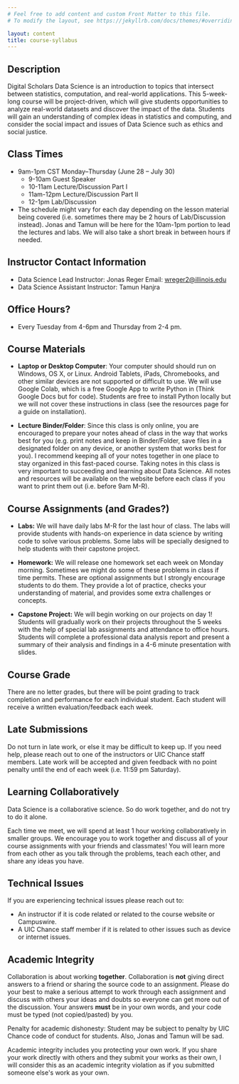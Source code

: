 ```yaml
---
# Feel free to add content and custom Front Matter to this file.
# To modify the layout, see https://jekyllrb.com/docs/themes/#overriding-theme-defaults

layout: content
title: course-syllabus
---
```


## Description

Digital Scholars Data Science is an introduction to topics that intersect between statistics, computation, and real-world applications. This 5-week-long course will be project-driven, which will give students opportunities to analyze real-world datasets and discover the impact of the data. Students will gain an understanding of complex ideas in statistics and computing, and consider the social impact and issues of Data Science such as ethics and social justice.

## Class Times

* 9am-1pm CST Monday–Thursday (June 28 – July 30)
    * 9-10am Guest Speaker
    * 10-11am Lecture/Discussion Part I
    * 11am-12pm Lecture/Discussion Part II
    * 12-1pm Lab/Discussion
* The schedule might vary for each day depending on the lesson material being covered (i.e. sometimes there may be 2 hours of Lab/Discussion instead). Jonas and Tamun will be here for the 10am-1pm portion to lead the lectures and labs. We will also take a short break in between hours if needed.

## Instructor Contact Information

* Data Science Lead Instructor: Jonas Reger
Email: <a href="mailto:wreger2@illinois.edu">wreger2@illinois.edu</a>
* Data Science Assistant Instructor: Tamun Hanjra

## Office Hours?

* Every Tuesday from 4-6pm and Thursday from 2-4 pm.

## Course Materials

* **Laptop or Desktop Computer**: Your computer should should run on Windows, OS X, or Linux. Android Tablets, iPads, Chromebooks, and other similar devices are not supported or difficult to use. We will use Google Colab, which is a free Google App to write Python in (Think Google Docs but for code). Students are free to install Python locally but we will not cover these instructions in class (see the resources page for a guide on installation).

* **Lecture Binder/Folder**: Since this class is only online, you are encouraged to prepare your notes ahead of class in the way that works best for you (e.g. print notes and keep in Binder/Folder, save files in a designated folder on any device, or another system that works best for you). I recommend keeping all of your notes together in one place to stay organized in this fast-paced course. Taking notes in this class is very important to succeeding and learning about Data Science. All notes and resources will be available on the website before each class if you want to print them out (i.e. before 9am M-R).

## Course Assignments (and Grades?)

* **Labs:** We will have daily labs M-R for the last hour of class. The labs will provide students with hands-on experience in data science by writing code to solve various problems. Some labs will be specially designed to help students with their capstone project.

* **Homework:** We will release one homework set each week on Monday morning. Sometimes we might do some of these problems in class if time permits. These are optional assignments but I strongly encourage students to do them. They provide a lot of practice, checks your understanding of material, and provides some extra challenges or concepts.

* **Capstone Project:** We will begin working on our projects on day 1! Students will gradually work on their projects throughout the 5 weeks with the help of special lab assignments and attendance to office hours. Students will complete a professional data analysis report and present a summary of their analysis and findings in a 4-6 minute presentation with slides.

## Course Grade

There are no letter grades, but there will be point grading to track completion and performance for each individual student. Each student will receive a written evaluation/feedback each week.

## Late Submissions 

Do not turn in late work, or else it may be difficult to keep up. If you need help, please reach out to one of the instructors or UIC Chance staff members. Late work will be accepted and given feedback with no point penalty until the end of each week (i.e. 11:59 pm Saturday).

## Learning Collaboratively

Data Science is a collaborative science. So do work together, and do not try to do it alone.

Each time we meet, we will spend at least 1 hour working collaboratively in smaller groups. We encourage you to work together and discuss all of your course assignments with your friends and classmates! You will learn more from each other as you talk through the problems, teach each other, and share any ideas you have. 

## Technical Issues

If you are experiencing technical issues please reach out to:
* An instructor if it is code related or related to the course website or Campuswire.
* A UIC Chance staff member if it is related to other issues such as device or internet issues.

## Academic Integrity

Collaboration is about working **together**. Collaboration is **not** giving direct answers to a friend or sharing the source code to an assignment. Please do your best to make a serious attempt to work through each assignment and discuss with others your ideas and doubts so everyone can get more out of the discussion. Your answers **must** be in your own words, and your code must be typed (not copied/pasted) by you.

Penalty for academic dishonesty: Student may be subject to penalty by UIC Chance code of conduct for students. Also, Jonas and Tamun will be sad.

Academic integrity includes you protecting your own work. If you share your work directly with others and they submit your works as their own, I will consider this as an academic integrity violation as if you submitted someone else's work as your own.

